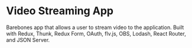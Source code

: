 # Video Streaming App
Barebones app that allows a user to stream video to the application.
Built with Redux, Thunk, Redux Form, OAuth, flv.js, OBS, Lodash, 
React Router, and JSON Server.
